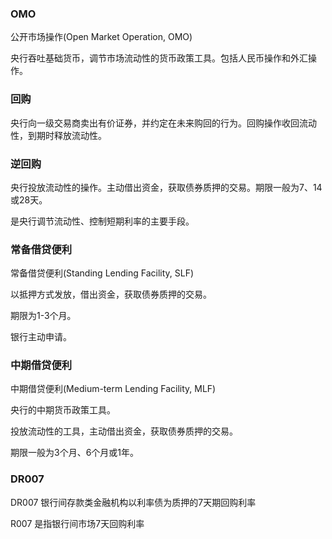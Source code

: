 ### OMO

公开市场操作(Open Market Operation, OMO)

央行吞吐基础货币，调节市场流动性的货币政策工具。包括人民币操作和外汇操作。

### 回购

央行向一级交易商卖出有价证券，并约定在未来购回的行为。回购操作收回流动性，到期时释放流动性。

### 逆回购

央行投放流动性的操作。主动借出资金，获取债券质押的交易。期限一般为7、14或28天。

是央行调节流动性、控制短期利率的主要手段。

### 常备借贷便利

常备借贷便利(Standing Lending Facility, SLF)

以抵押方式发放，借出资金，获取债券质押的交易。

期限为1-3个月。

银行主动申请。

### 中期借贷便利

中期借贷便利(Medium-term Lending Facility, MLF)

央行的中期货币政策工具。

投放流动性的工具，主动借出资金，获取债券质押的交易。

期限一般为3个月、6个月或1年。

### DR007

DR007 银行间存款类金融机构以利率债为质押的7天期回购利率

R007 是指银行间市场7天回购利率